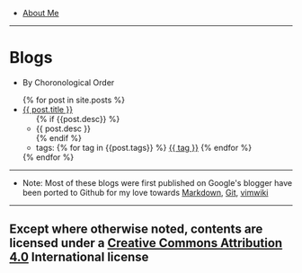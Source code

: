 * [About Me](aboutMe)
---

# Blogs

- By Choronological Order

<ul>
  {% for post in site.posts %}
    <li>
      <a href="{{ post.url }}">{{ post.title }}</a>
      <ul>
        {% if {{post.desc}} %}
            <li> {{ post.desc }} </li>
        {% endif %}
        <li> tags:
            {% for tag in {{post.tags}} %}
            <a href="tags#{{ tag }}">{{ tag }}</a>
            {% endfor %}
        </li>
      </ul>
    </li>
  {% endfor %}
</ul>

---

* Note: Most of these blogs were first published on Google's blogger have been ported
  to Github for my love towards
  [Markdown](https://daringfireball.net/projects/markdown/),
  [Git](https://git-scm.com/), [vimwiki](https://vimwiki.github.io/)

---
Except where otherwise noted, contents are licensed under a [Creative Commons
Attribution 4.0](https://creativecommons.org/licenses/by/4.0/) International
license
----
